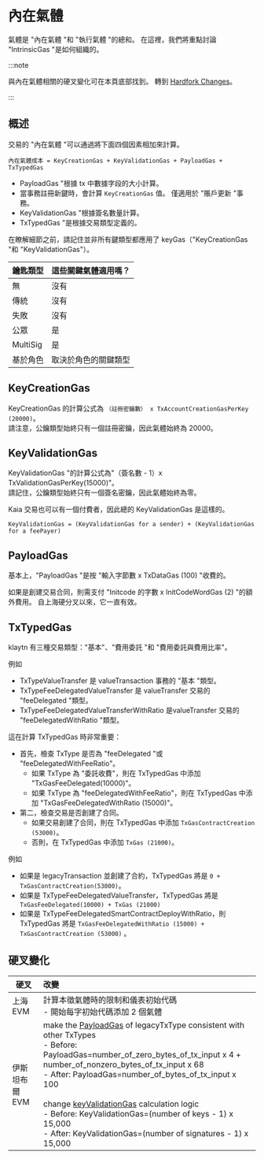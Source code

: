 # 內在氣體

氣體是 "內在氣體 "和 "執行氣體 "的總和。 在這裡，我們將重點討論 "IntrinsicGas "是如何組織的。

:::note

與內在氣體相關的硬叉變化可在本頁底部找到。 轉到 [Hardfork Changes](#hardfork-changes)。

:::

## 概述

交易的 "內在氣體 "可以通過將下面四個因素相加來計算。

```
內在氣體成本 = KeyCreationGas + KeyValidationGas + PayloadGas + TxTypedGas
```

- PayloadGas "根據 tx 中數據字段的大小計算。
- 當事務註冊新鍵時，會計算 `KeyCreationGas` 值。 僅適用於 "賬戶更新 "事務。
- KeyValidationGas "根據簽名數量計算。
- TxTypedGas "是根據交易類型定義的。

在瞭解細節之前，請記住並非所有鍵類型都應用了 keyGas（"KeyCreationGas "和 "KeyValidationGas"）。

| 鑰匙類型     | 這些關鍵氣體適用嗎？ |
| :------- | :--------- |
| 無        | 沒有         |
| 傳統       | 沒有         |
| 失敗       | 沒有         |
| 公眾       | 是          |
| MultiSig | 是          |
| 基於角色     | 取決於角色的關鍵類型 |

## KeyCreationGas <a id="keycreationgas"></a>

KeyCreationGas 的計算公式為 `（註冊密鑰數） x TxAccountCreationGasPerKey (20000)`。\
請注意，公鑰類型始終只有一個註冊密鑰，因此氣體始終為 20000。

## KeyValidationGas <a id="keyvalidationgas"></a>

KeyValidationGas "的計算公式為"（簽名數 - 1）x TxValidationGasPerKey(15000)"。\
請記住，公鑰類型始終只有一個簽名密鑰，因此氣體始終為零。

Kaia 交易也可以有一個付費者，因此總的 KeyValidationGas 是這樣的。

```
KeyValidationGas = (KeyValidationGas for a sender) + (KeyValidationGas for a feePayer)
```

## PayloadGas <a id="payloadgas"></a>

基本上，"PayloadGas "是按 "輸入字節數 x TxDataGas (100) "收費的。

如果是創建交易合同，則需支付 "Initcode 的字數 x InitCodeWordGas (2) "的額外費用。 自上海硬分叉以來，它一直有效。

## TxTypedGas <a id="txtypedgas"></a>

klaytn 有三種交易類型："基本"、"費用委託 "和 "費用委託與費用比率"。

例如

- TxTypeValueTransfer 是 valueTransaction 事務的 "基本 "類型。
- TxTypeFeeDelegatedValueTransfer 是 valueTransfer 交易的 "feeDelegated "類型。
- TxTypeFeeDelegatedValueTransferWithRatio 是valueTransfer 交易的 "feeDelegatedWithRatio "類型。

這在計算 TxTypedGas 時非常重要：

- 首先，檢查 TxType 是否為 "feeDelegated "或 "feeDelegatedWithFeeRatio"。
  - 如果 TxType 為 "委託收費"，則在 TxTypedGas 中添加 "TxGasFeeDelegated(10000)"。
  - 如果 TxType 為 "feeDelegatedWithFeeRatio"，則在 TxTypedGas 中添加 "TxGasFeeDelegatedWithRatio (15000)"。
- 第二，檢查交易是否創建了合同。
  - 如果交易創建了合同，則在 TxTypedGas 中添加 `TxGasContractCreation (53000)`。
  - 否則，在 TxTypedGas 中添加 `TxGas (21000)`。

例如

- 如果是 legacyTransaction 並創建了合約，TxTypedGas 將是 `0 + TxGasContractCreation(53000)`。
- 如果是 TxTypeFeeDelegatedValueTransfer，TxTypedGas 將是 `TxGasFeeDelegated(10000) + TxGas (21000)`
- 如果是 TxTypeFeeDelegatedSmartContractDeployWithRatio，則 TxTypedGas 將是 `TxGasFeeDelegatedWithRatio (15000) + TxGasContractCreation (53000)` 。

## 硬叉變化

| 硬叉        | 改變                                                                                                                                                                                                                                                                                                                                                                                                                                                                                                                                                                                                                                                                                                                                                                                                                                                                                                                                      |
| --------- | :-------------------------------------------------------------------------------------------------------------------------------------------------------------------------------------------------------------------------------------------------------------------------------------------------------------------------------------------------------------------------------------------------------------------------------------------------------------------------------------------------------------------------------------------------------------------------------------------------------------------------------------------------------------------------------------------------------------------------------------------------------------------------------------------------------------------------------------------------------------------------------------------------------------------------------------- |
| 上海 EVM    | 計算本徵氣體時的限制和儀表初始代碼<br/>- 開始每字初始代碼添加 2 個氣體                                                                                                                                                                                                                                                                                                                                                                                                                                                                                                                                                                                                                                                                                                                                                                                                                                                                                                |
| 伊斯坦布爾 EVM | make the [PayloadGas](#payloadgas) of legacyTxType consistent with other TxTypes<br/>- Before: PayloadGas=number_of_zero_bytes_of_tx_input x 4 + number_of_nonzero_bytes_of_tx_input x 68 <br/> - After: PayloadGas=number_of_bytes_of_tx_input x 100<br/><br/>change [keyValidationGas](#keyvalidationgas) calculation logic<br/>- Before: KeyValidationGas=(number of keys - 1) x 15,000<br/>- After: KeyValidationGas=(number of signatures - 1) x 15,000 |

